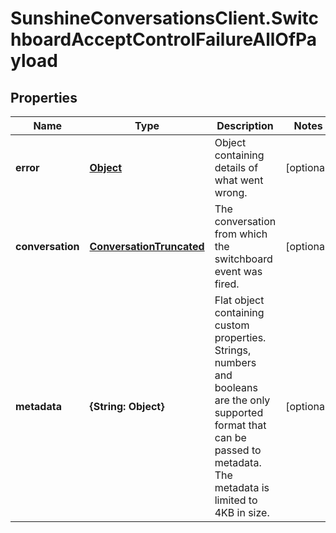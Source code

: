 # SunshineConversationsClient.SwitchboardAcceptControlFailureAllOfPayload

## Properties

Name | Type | Description | Notes
------------ | ------------- | ------------- | -------------
**error** | [**Object**](.md) | Object containing details of what went wrong. | [optional] 
**conversation** | [**ConversationTruncated**](ConversationTruncated.md) | The conversation from which the switchboard event was fired. | [optional] 
**metadata** | **{String: Object}** | Flat object containing custom properties. Strings, numbers and booleans  are the only supported format that can be passed to metadata. The metadata is limited to 4KB in size.  | [optional] 


